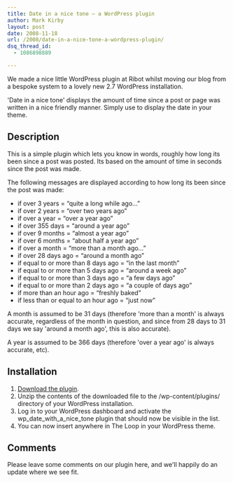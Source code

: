 ```yaml
---
title: Date in a nice tone – a WordPress plugin
author: Mark Kirby
layout: post
date: 2008-11-18
url: /2008/date-in-a-nice-tone-a-wordpress-plugin/
dsq_thread_id:
  - 1086898889

---
```

We made a nice little WordPress plugin at Ribot whilst moving our blog from a bespoke system to a lovely new 2.7 WordPress installation.

'Date in a nice tone' displays the amount of time since a post or page was written in a nice friendly manner. Simply use <? wp\_date\_in\_a\_nice_tone(); ?> to display the date in your theme.

## Description

This is a simple plugin which lets you know in words, roughly how long its been since a post was posted. Its based on the amount of time in seconds since the post was made.

The following messages are displayed according to how long its been since the post was made:

* if over 3 years = “quite a long while ago…”
* if over 2 years = “over two years ago”
* if over a year = “over a year ago”
* if over 355 days = “around a year ago”
* if over 9 months = “almost a year ago”
* if over 6 months = “about half a year ago”
* if over a month = “more than a month ago…”
* if over 28 days ago = “around a month ago”
* if equal to or more than 8 days ago = “in the last month”
* if equal to or more than 5 days ago = “around a week ago”
* if equal to or more than 3 days ago = “a few days ago”
* if equal to or more than 2 days ago = “a couple of days ago”
* if more than an hour ago = “freshly baked”
* if less than or equal to an hour ago = “just now”

A month is assumed to be 31 days (therefore 'more than a month' is always accurate, regardless of the month in question, and since from 28 days to 31 days we say 'around a month ago', this is also accurate).

A year is assumed to be 366 days (therefore 'over a year ago' is always accurate, etc).

## Installation

1. [Download the plugin][1].  
2. Unzip the contents of the downloaded file to the /wp-content/plugins/ directory of your WordPress installation.  
3. Log in to your WordPress dashboard and activate the wp\_date\_with\_a\_nice_tone plugin that should now be visible in the list.  
4. You can now insert <? wp\_date\_in\_a\_nice_tone(); ?> anywhere in The Loop in your WordPress theme.

## Comments

Please leave some comments on our plugin here, and we'll happily do an update where we see fit.

 [1]: http://wordpress.org/extend/plugins/date-in-a-nice-tone/